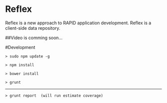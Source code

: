 Reflex
======

Reflex is a new approach to RAPID application development. Reflex is a client-side data repository.

##Video is comming soon...

#Development

`> sudo npm update -g`

`> npm install`

`> bower install`

`> grunt`

--------------------
`> grunt report  (will run estimate coverage)`
